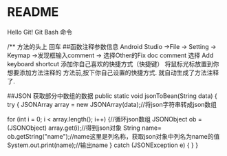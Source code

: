 # README
Hello Git! Git Bash 命令

/** 方法的头上 回车
##函数注释参数信息 
Android Studio ->File -> Setting -> Keymap ->发现框输入comment -> 选择Other的Fix doc comment 
选择 Add keyboard shortcut 添加你自己喜欢的快捷方式（快捷键） 将鼠标光标放置到你想要添加方法注释的
方法前,按下你自己设置的快捷方式. 就自动生成了方法注释了. 

##JSON 获取部分中数组的数据
public static void jsonToBean(String data) {
try {
JSONArray array = new JSONArray(data);//将json字符串转成json数组

for (int i = 0; i < array.length(); i++) {//循环json数组
JSONObject ob = (JSONObject) array.get(i);//得到json对象
String name= ob.getString("name");//name这里是列名称，获取json对象中列名为name的值
System.out.print(name);//输出name
} catch (JSONException e) {
}
} 
